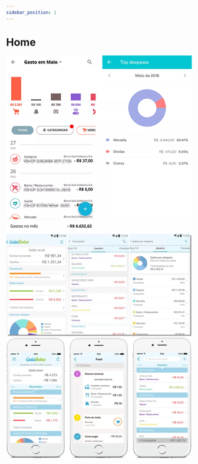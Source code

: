 ```yaml
---
sidebar_position: 1
---
```


# Home

![alt text](./img/home1.png)
![alt text](./img/home2.png)
![alt text](./img/home3.png)

